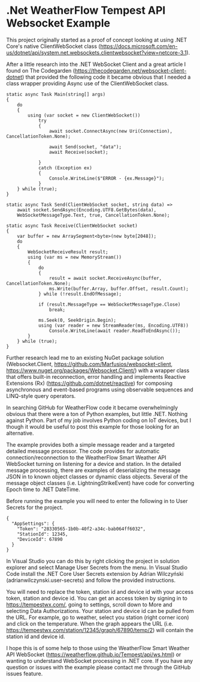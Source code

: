 # .Net WeatherFlow Tempest API Websocket Example
This project originally started as a proof of concept looking at using .NET Core's native ClientWebSocket class (https://docs.microsoft.com/en-us/dotnet/api/system.net.websockets.clientwebsocket?view=netcore-3.1).  

After a little research into the .NET WebSocket Client and a great article I found on The Codegarden (https://thecodegarden.net/websocket-client-dotnet) that provided the following code it became obvious that I needed a class wrapper providing Async use of the ClientWebSocket class.

```
static async Task Main(string[] args)
{
    do
    {
        using (var socket = new ClientWebSocket())
            try
            {
                await socket.ConnectAsync(new Uri(Connection), CancellationToken.None);

                await Send(socket, "data");
                await Receive(socket);

            }
            catch (Exception ex)
            {
                Console.WriteLine($"ERROR - {ex.Message}");
            }
    } while (true);
}

static async Task Send(ClientWebSocket socket, string data) =>
    await socket.SendAsync(Encoding.UTF8.GetBytes(data), 
    WebSocketMessageType.Text, true, CancellationToken.None);

static async Task Receive(ClientWebSocket socket)
{
    var buffer = new ArraySegment<byte>(new byte[2048]);
    do
    {
        WebSocketReceiveResult result;
        using (var ms = new MemoryStream())
        {
            do
            {
                result = await socket.ReceiveAsync(buffer, CancellationToken.None);
                ms.Write(buffer.Array, buffer.Offset, result.Count);
            } while (!result.EndOfMessage);

            if (result.MessageType == WebSocketMessageType.Close)
                break;

            ms.Seek(0, SeekOrigin.Begin);
            using (var reader = new StreamReader(ms, Encoding.UTF8))
                Console.WriteLine(await reader.ReadToEndAsync());
        }
    } while (true);
}
```

Further research lead me to an existing NuGet package solution (Websocket.Client, https://github.com/Marfusios/websocket-client, https://www.nuget.org/packages/Websocket.Client/) with a wrapper class that offers built-in reconnection, error handling and implements Reactive Extensions (Rx) (https://github.com/dotnet/reactive) for composing asynchronous and event-based programs using observable sequences and LINQ-style query operators.

In searching GitHub for WeatherFlow code it became overwhelmingly obvious that there were a ton of Python examples, but little .NET.  Nothing against Python.  Part of my job involves Python coding on IoT devices, but I though it would be useful to post this example for those looking for an alternative.

The example provides both a simple message reader and a targeted detailed message processor.  The code provides for automatic connection/reconnection to the WeatherFlow Smart Weather API WebSocket turning on listening for a device and station.  In the detailed message processing, there are examples of deserializing the message JSON in to known object classes or dynamic class objects.  Several of the message object classes (i.e. LightningStrikeEvent) have code for converting Epoch time to .NET DateTime.

Before running the example you will need to enter the following in to User Secrets for the project.

```
{
  "AppSettings": {
    "Token": "28330565-1b0b-40f2-a34c-bab064ff6032",
    "StationId": 12345,
    "DeviceId": 67890
  }
}
```

In Visual Studio you can do this by right clicking the project in solution explorer and select Manage User Secrets from the menu.  In Visual Studio Code install the .NET Core User Secrets extension by Adrian Wilczyński (adrianwilczynski.user-secrets) and follow the provided instructions.  

You will need to replace the token, station id and device id with your access token, station and device id.  You can get an access token by signing in to https://tempestwx.com/, going to settings, scroll down to More and selecting Data Authorizations.  Your station and device id can be pulled from the URL.  For example, go to weather, select you station (right corner icon) and click on the temperature.  When the graph appears the URL (i.e. https://tempestwx.com/station/12345/graph/67890/temp/2) will contain the station id and device id.

I hope this is of some help to those using the WeatherFlow Smart Weather API WebSocket (https://weatherflow.github.io/Tempest/api/ws.html) or wanting to understand WebSocket processing in .NET core.  If you have any question or issues with the example please contact me through the GitHub issues feature.

